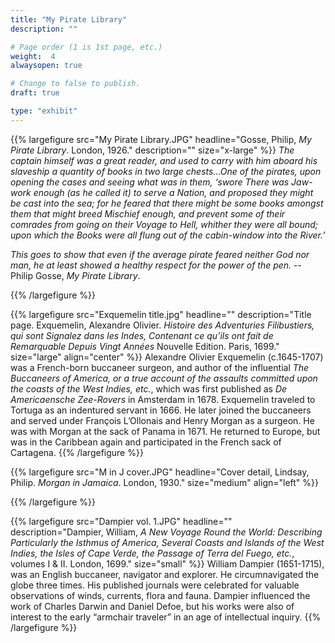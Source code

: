 ```yaml
---
title: "My Pirate Library"
description: ""

# Page order (1 is 1st page, etc.)
weight:  4
alwaysopen: true

# Change to false to publish.
draft: true

type: "exhibit"
---
```


{{% largefigure src="My Pirate Library.JPG"
                headline="Gosse, Philip, *My Pirate Library*. London, 1926."
                description=""
                size="x-large" %}}
*The captain himself was a great reader, and used to carry with him aboard his slaveship a quantity of books in two large chests…One of the pirates, upon opening the cases and seeing what was in them, ‘swore There was Jaw-work enough (as he called it) to serve a Nation, and proposed they might be cast into the sea; for he feared that there might be some books amongst them that might breed Mischief enough, and prevent some of their comrades from going on their Voyage to Hell, whither they were all bound; upon which the Books were all flung out of the cabin-window into the River.’*

*This goes to show that even if the average pirate feared neither God nor man, he at least showed a healthy respect for the power of the pen.* -- Philip Gosse, *My Pirate Library*.

{{% /largefigure %}}

{{% largefigure src="Exquemelin title.jpg"
                headline=""
                description="Title page. Exquemelin, Alexandre Olivier. *Histoire des Adventuries Filibustiers, qui sont Signalez dans les Indes, Contenant ce qu’ils ont fait de Remarquable Depuis Vingt Années* Nouvelle Edition. Paris, 1699." 
                size="large" align="center" %}}
Alexandre Olivier Exquemelin (c.1645-1707) was a French-born buccaneer surgeon, and author of the influential *The Buccaneers of America, or a true account of the assaults committed upon the coasts of the West Indies, etc.*, which was first published as *De Americaensche Zee-Rovers* in Amsterdam in 1678. Exquemelin traveled to Tortuga as an indentured servant in 1666. He later joined the buccaneers and served under François L’Ollonais and Henry Morgan as a surgeon. He was with Morgan at the sack of Panama in 1671. He returned to Europe, but was in the Caribbean again and participated in the French sack of Cartagena.
{{% /largefigure %}}

{{% largefigure src="M in J cover.JPG"
                headline="Cover detail, Lindsay, Philip. *Morgan in Jamaica*. London, 1930."
                size="medium"
                align="left" %}}

{{% /largefigure %}}

{{% largefigure src="Dampier vol. 1.JPG"
                headline=""
                description="Dampier, William, *A New Voyage Round the World: Describing Particularly the Isthmus of America, Several Coasts and Islands of the West Indies, the Isles of Cape Verde, the Passage of Terra del Fuego, etc.*, volumes I & II. London, 1699."
                size="small" %}}
William Dampier (1651-1715), was an English buccaneer, navigator and explorer. He circumnavigated the globe three times. His published journals were celebrated for valuable observations of winds, currents, flora and fauna. Dampier influenced the work of Charles Darwin and Daniel Defoe, but his works were also of interest to the early “armchair traveler” in an age of intellectual inquiry.
{{% /largefigure %}}